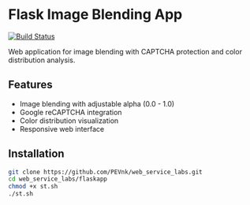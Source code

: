 # Flask Image Blending App

[![Build Status](https://travis-ci.com/PEVnk/web_service_labs.svg?branch=main)](https://travis-ci.com/PEVnk/web_service_labs)

Web application for image blending with CAPTCHA protection and color distribution analysis.

## Features
- Image blending with adjustable alpha (0.0 - 1.0)
- Google reCAPTCHA integration
- Color distribution visualization
- Responsive web interface

## Installation
```bash
git clone https://github.com/PEVnk/web_service_labs.git
cd web_service_labs/flaskapp
chmod +x st.sh
./st.sh
